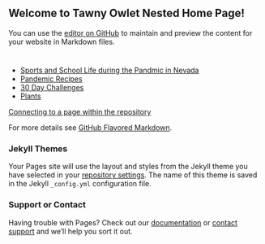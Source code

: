 ## Welcome to Tawny Owlet Nested Home Page!

You can use the [editor on GitHub](https://github.com/tawnyowlet/nest/edit/gh-pages/index.md) to maintain and preview the content for your website in Markdown files.
# 
- [Sports and School Life during the Pandmic in Nevada](https://tawnyowlet.github.io/nest/sports.html)
- [Pandemic Recipes](https://tawnyowlet.github.io/nest/recipes.html)
- [30 Day Challenges](https://tawnyowlet.github.io/nest/challenge.html)
- [Plants](https://tawnyowlet.github.io/nest/plants.html)

[Connecting to a page within the repository](http://jmcglone.com/guides/github-pages/)



For more details see [GitHub Flavored Markdown](https://guides.github.com/features/mastering-markdown/).

### Jekyll Themes

Your Pages site will use the layout and styles from the Jekyll theme you have selected in your [repository settings](https://github.com/tawnyowlet/nest/settings). The name of this theme is saved in the Jekyll `_config.yml` configuration file.

### Support or Contact

Having trouble with Pages? Check out our [documentation](https://docs.github.com/categories/github-pages-basics/) or [contact support](https://github.com/contact) and we’ll help you sort it out.

